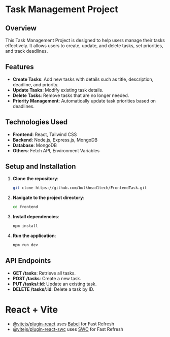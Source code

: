 # Task Management Project

## Overview
This Task Management Project is designed to help users manage their tasks effectively. It allows users to create, update, and delete tasks, set priorities, and track deadlines.

## Features
- **Create Tasks**: Add new tasks with details such as title, description, deadline, and priority.
- **Update Tasks**: Modify existing task details.
- **Delete Tasks**: Remove tasks that are no longer needed.
- **Priority Management**: Automatically update task priorities based on deadlines.

## Technologies Used
- **Frontend**: React, Tailwind CSS
- **Backend**: Node.js, Express.js, MongoDB
- **Database**: MongoDB
- **Others**: Fetch API, Environment Variables

## Setup and Installation
1. **Clone the repository**:
    ```sh
    git clone https://github.com/bulkhead1tech/FrontendTask.git
    ```

2. **Navigate to the project directory**:
    ```sh
    cd frontend
    ```

3. **Install dependencies**:
    ```sh
    npm install
    ```

5. **Run the application**:
    ```sh
    npm run dev
    ```

## API Endpoints
- **GET /tasks**: Retrieve all tasks.
- **POST /tasks**: Create a new task.
- **PUT /tasks/:id**: Update an existing task.
- **DELETE /tasks/:id**: Delete a task by ID.







# React + Vite


- [@vitejs/plugin-react](https://github.com/vitejs/vite-plugin-react/blob/main/packages/plugin-react/README.md) uses [Babel](https://babeljs.io/) for Fast Refresh
- [@vitejs/plugin-react-swc](https://github.com/vitejs/vite-plugin-react-swc) uses [SWC](https://swc.rs/) for Fast Refresh
